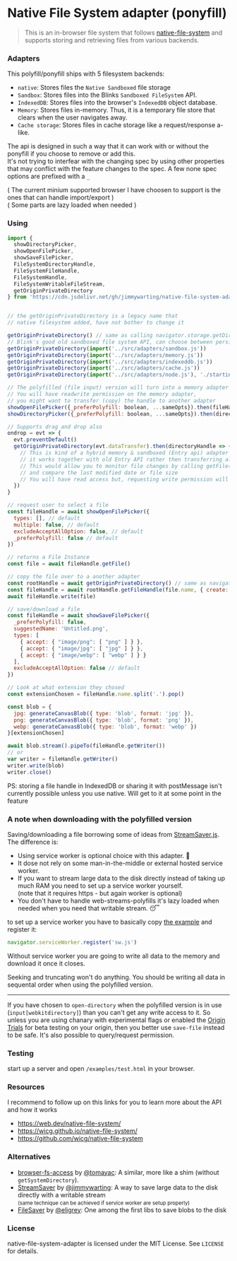 # Native File System adapter (ponyfill)

> This is an in-browser file system that follows [native-file-system](https://wicg.github.io/native-file-system/) and supports storing and retrieving files from various backends.

### Adapters

This polyfill/ponyfill ships with 5 filesystem backends:

* `native`: Stores files the `Native Sandboxed` file storage
* `Sandbox`: Stores files into the Blinks `Sandboxed FileSystem` API.
* `IndexedDB`: Stores files into the browser's `IndexedDB` object database.
* `Memory`: Stores files in-memory. Thus, it is a temporary file store that clears when the user navigates away.
* `Cache storage`: Stores files in cache storage like a request/response a-like.

The api is designed in such a way that it can work with or without the ponyfill if you choose to remove or add this.<br>
It's not trying to interfear with the changing spec by using other properties that may conflict with the feature changes to the spec. A few none spec options are prefixed with a `_`

( The current minium supported browser I have choosen to support is the ones that can handle import/export )<br>
( Some parts are lazy loaded when needed )

### Using

```js
import {
  showDirectoryPicker,
  showOpenFilePicker,
  showSaveFilePicker,
  FileSystemDirectoryHandle,
  FileSystemFileHandle,
  FileSystemHandle,
  FileSystemWritableFileStream,
  getOriginPrivateDirectory
} from 'https://cdn.jsdelivr.net/gh/jimmywarting/native-file-system-adapter/src/es6.js'


// the getOriginPrivateDirectory is a legacy name that
// native filesystem added, have not bother to change it

getOriginPrivateDirectory() // same as calling navigator.storage.getDirectory()
// Blink's good old sandboxed file system API, can choose between persistent and temporary 
getOriginPrivateDirectory(import('../src/adapters/sandbox.js'))
getOriginPrivateDirectory(import('../src/adapters/memory.js'))
getOriginPrivateDirectory(import('../src/adapters/indexeddb.js'))
getOriginPrivateDirectory(import('../src/adapters/cache.js'))
getOriginPrivateDirectory(import('../src/adapters/node.js'), './starting-path')

// The polyfilled (file input) version will turn into a memory adapter
// You will have readwrite permission on the memory adapter,
// you might want to transfer (copy) the handle to another adapter
showOpenFilePicker({_preferPolyfill: boolean, ...sameOpts}).then(fileHandle => {})
showDirectoryPicker({_preferPolyfill: boolean, ...sameOpts}).then(directoryHandle => {})

// Supports drag and drop also
ondrop = evt => {
  evt.preventDefault()
  getOriginPrivateDirectory(evt.dataTransfer).then(directoryHandle => {
    // This is kind of a hybrid memory & sandboxed (Entry api) adapter
    // it works together with old Entry API rather then transferring all of it to a memory adapter 
    // This would allow you to monitor file changes by calling getFile()
    // and compare the last modified date or file size
    // You will have read access but, requesting write permission will reject.
  })
}

// request user to select a file
const fileHandle = await showOpenFilePicker({
  types: [], // default
  multiple: false, // default
  excludeAcceptAllOption: false, // default
  _preferPolyfill: false // default
})

// returns a File Instance
const file = await fileHandle.getFile()

// copy the file over to a another adapter
const rootHandle = await getOriginPrivateDirectory() // same as navigator.store.getDirectory()
const fileHandle = await rootHandle.getFileHandle(file.name, { create: true })
await fileHandle.write(file)

// save/download a file
const fileHandle = await showSaveFilePicker({
  _preferPolyfill: false,
  suggestedName: 'Untitled.png',
  types: [
    { accept: { "image/png": [ "png" ] } },
    { accept: { "image/jpg": [ "jpg" ] } },
    { accept: { "image/webp": [ "webp" ] } }
  ],
  excludeAcceptAllOption: false // default
})

// Look at what extension they chosed
const extensionChosen = fileHandle.name.split('.').pop()

const blob = {
  jpg: generateCanvasBlob({ type: 'blob', format: 'jpg' }),
  png: generateCanvasBlob({ type: 'blob', format: 'png' }),
  webp: generateCanvasBlob({ type: 'blob', format: 'webp' })
}[extensionChosen]

await blob.stream().pipeTo(fileHandle.getWriter())
// or 
var writer = fileHandle.getWriter()
writer.write(blob)
writer.close()
```

PS: storing a file handle in IndexedDB or sharing it with postMessage isn't currently possible unless you use native.
Will get to it at some point in the feature

### A note when downloading with the polyfilled version

Saving/downloading a file borrowing some of ideas from [StreamSaver.js](https://github.com/jimmywarting/StreamSaver.js).
The difference is:
 - Using service worker is optional choice with this adapter. 🤷‍
 - It dose not rely on some man-in-the-middle or external hosted service worker.
 - If you want to stream large data to the disk directly instead of taking up much RAM you need to set up a service worker yourself.<br>(note that it requires https - but again worker is optional)
 - You don't have to handle web-streams-polyfills it's lazy loaded when needed when you need that writable stream. 😴

to set up a service worker you have to basically copy [the example](https://github.com/jimmywarting/native-file-system-adapter/tree/master/example/sw.js) and register it:

```js
navigator.serviceWorker.register('sw.js')
```

Without service worker you are going to write all data to the memory and download it once it closes.

Seeking and truncating won't do anything. You should be writing all data in sequental order when using the polyfilled version.

-----

If you have chosen to `open-directory` when the polyfilled version is in use (`input[webkitdirectory]`)
than you can't get any write access to it. So unless you are using chanary with experimental flags or enabled the [Origin Trials](https://github.com/GoogleChrome/OriginTrials/blob/gh-pages/developer-guide.md) for beta testing on your origin, then you better use `save-file` instead to be safe. It's also possible to query/request permission.

### Testing

start up a server and open `/examples/test.html` in your browser.


### Resources

I recommend to follow up on this links for you to learn more about the API and how it works

- https://web.dev/native-file-system/
- https://wicg.github.io/native-file-system/
- https://github.com/wicg/native-file-system

### Alternatives
- [browser-fs-access](https://github.com/GoogleChromeLabs/browser-fs-access) by [@tomayac](https://github.com/tomayac): A similar, more like a shim (without `getSystemDirectory`).
- [StreamSaver](https://github.com/jimmywarting/StreamSaver.js) by [@jimmywarting](https://github.com/jimmywarting): A way to save large data to the disk directly with a writable stream <br><small>(same technique can be achieved if service worker are setup properly)</small>
- [FileSaver](https://github.com/eligrey/FileSaver.js) by [@eligrey](https://github.com/eligrey): One among the first libs to save blobs to the disk

### License

native-file-system-adapter is licensed under the MIT License. See `LICENSE` for details.
